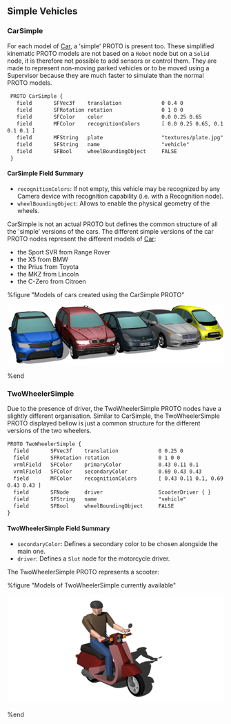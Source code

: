 ## Simple Vehicles

### CarSimple

For each model of [Car](#car), a 'simple' PROTO is present too. These simplified
kinematic PROTO models are not based on a `Robot` node but on a `Solid` node, it is
therefore not possible to add sensors or control them. They are made to represent
non-moving parked vehicles or to be moved using a Supervisor because they are much
faster to simulate than the normal PROTO models.

```
 PROTO CarSimple {
   field       SFVec3f    translation             0 0.4 0
   field       SFRotation rotation                0 1 0 0
   field       SFColor    color                   0.0 0.25 0.65
   field       MFColor    recognitionColors       [ 0.0 0.25 0.65, 0.1 0.1 0.1 ]
   field       MFString   plate                   "textures/plate.jpg"
   field       SFString   name                    "vehicle"
   field       SFBool     wheelBoundingObject     FALSE
 }
 ```

#### CarSimple Field Summary

- `recognitionColors`: If not empty, this vehicle may be recognized by any Camera
device with recognition capability (i.e. with a Recognition node).
- `wheelBoundingObject`: Allows to enable the physical geometry of the wheels.

CarSimple is not an actual PROTO but defines the common structure of all the
'simple' versions of the cars. The different simple versions of the car PROTO nodes
represent the different models of [Car](#car):

- the Sport SVR from Range Rover
- the X5 from BMW
- the Prius from Toyota
- the MKZ from Lincoln
- the C-Zero from Citroen

%figure "Models of cars created using the CarSimple PROTO"

![cars.png](images/cars.png)

%end

### TwoWheelerSimple

Due to the presence of driver, the TwoWheelerSimple PROTO nodes have a slightly different
organisation. Similar to CarSimple, the TwoWheelerSimple PROTO displayed bellow
is just a common structure for the different versions of the two wheelers.

```
PROTO TwoWheelerSimple {
  field       SFVec3f    translation             0 0.25 0
  field       SFRotation rotation                0 1 0 0
  vrmlField   SFColor    primaryColor            0.43 0.11 0.1
  vrmlField   SFColor    secondaryColor          0.69 0.43 0.43
  field       MFColor    recognitionColors       [ 0.43 0.11 0.1, 0.69 0.43 0.43 ]
  field       SFNode     driver                  ScooterDriver { }
  field       SFString   name                    "vehicle"
  field       SFBool     wheelBoundingObject     FALSE
}
```

#### TwoWheelerSimple Field Summary

- `secondaryColor`: Defines a secondary color to be chosen alongside the main one.
- `driver`: Defines a `Slot` node for the motorcycle driver.

The TwoWheelerSimple PROTO represents a scooter:

%figure "Models of TwoWheelerSimple currently available"

![two_wheelers.png](images/two_wheelers.png)

%end
